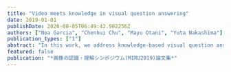 ```yaml
---
title: "Video meets knowledge in visual question answering"
date: 2019-01-01
publishDate: 2020-08-05T06:49:42.902256Z
authors: ["Noa Garcia", "Chenhui Chu", "Mayu Otani", "Yuta Nakashima"]
publication_types: ["1"]
abstract: "In this work, we address knowledge-based visual question answering in videos. First, we introduce KnowIT VQA, a video dataset with 24,282 human-generated question-answer pairs that combines visual, textual and temporal coherence reasoning together with knowledge-based questions. Second, we propose a video understanding model by combining the visual and textual video information with specific knowledge about the dataset. We find that the incorporation of knowledge produces outstanding improvements for VQA in video. However, the performance on KnowIT VQA still lags well behind human accuracy, indicating its usefulness for studying current video modelling limitations."
featured: false
publication: "*画像の認識・理解シンポジウム(MIRU2019)論文集*"
---
```


